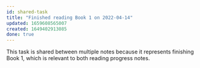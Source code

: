 ```yaml
---
id: shared-task
title: "Finished reading Book 1 on 2022-04-14"
updated: 1659608565007
created: 1649402913085
done: true
---
```


This task is shared between multiple notes because it represents finishing Book 1, which is relevant to both reading progress notes.
